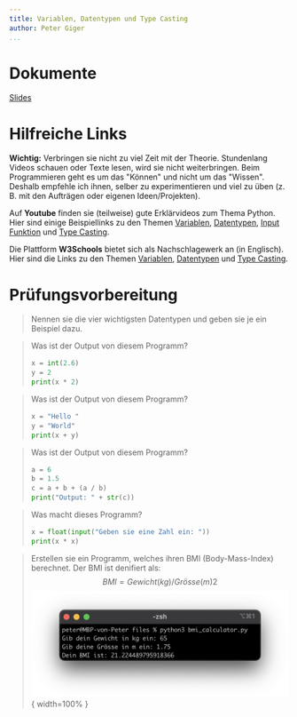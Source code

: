 ```yaml
---
title: Variablen, Datentypen und Type Casting
author: Peter Giger
...
```


# Dokumente

[Slides](slides.html)


# Hilfreiche Links

**Wichtig:** Verbringen sie nicht zu viel Zeit mit der Theorie. Stundenlang Videos schauen oder Texte lesen, wird sie nicht weiterbringen. Beim Programmieren geht es um das "Können" und nicht um das "Wissen". Deshalb empfehle ich ihnen, selber zu experimentieren und viel zu üben (z. B. mit den Aufträgen oder eigenen Ideen/Projekten).

Auf **Youtube** finden sie (teilweise) gute Erklärvideos zum Thema Python. Hier sind einige Beispiellinks zu den Themen [Variablen](https://www.youtube.com/watch?v=jfOLXKPGXJ0), [Datentypen](https://www.youtube.com/watch?v=1WqFJ5wsA4o), [Input Funktion](https://www.youtube.com/watch?v=I9h1c-121Uk) und [Type Casting](https://www.youtube.com/watch?v=u_ECGvn1Z2c).

Die Plattform **W3Schools** bietet sich als Nachschlagewerk an (in Englisch). Hier sind die Links zu den Themen [Variablen](https://www.w3schools.com/python/python_variables.asp), [Datentypen](https://www.w3schools.com/python/python_datatypes.asp) und [Type Casting](https://www.w3schools.com/python/python_casting.asp).


# Prüfungsvorbereitung

> Nennen sie die vier wichtigsten Datentypen und geben sie je ein Beispiel dazu.

> Was ist der Output von diesem Programm?
> ```python
> x = int(2.6)
> y = 2
> print(x * 2)
> ```

> Was ist der Output von diesem Programm?
> ```python
> x = "Hello "
> y = "World"
> print(x + y)
> ```

> Was ist der Output von diesem Programm?
> ```python
> a = 6
> b = 1.5
> c = a + b + (a / b)
> print("Output: " + str(c))
> ```

> Was macht dieses Programm?
> ```python
> x = float(input("Geben sie eine Zahl ein: "))
> print(x * x)
> ```

> Erstellen sie ein Programm, welches ihren BMI (Body-Mass-Index) berechnet. Der BMI ist denifiert als: $$ BMI = Gewicht (kg) / Grösse (m)2 $$ ![](images/bmi_calculator.png){ width=100% }